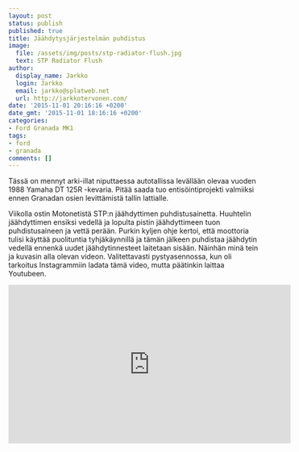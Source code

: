```yaml
---
layout: post
status: publish
published: true
title: Jäähdytysjärjestelmän puhdistus
image:
  file: /assets/img/posts/stp-radiator-flush.jpg
  text: STP Radiator Flush
author:
  display_name: Jarkko
  login: Jarkko
  email: jarkko@splatweb.net
  url: http://jarkkotervonen.com/
date: '2015-11-01 20:16:16 +0200'
date_gmt: '2015-11-01 18:16:16 +0200'
categories:
- Ford Granada MK1
tags:
- ford
- granada
comments: []
---
```


Tässä on mennyt arki-illat niputtaessa autotallissa levällään olevaa vuoden 1988 Yamaha DT 125R -kevaria. Pitää saada tuo entisöintiprojekti valmiiksi ennen Granadan osien levittämistä tallin lattialle.

Viikolla ostin Motonetistä STP:n jäähdyttimen puhdistusainetta. Huuhtelin jäähdyttimen ensiksi vedellä ja lopulta pistin jäähdyttimeen tuon puhdistusaineen ja vettä perään. Purkin kyljen ohje kertoi, että moottoria tulisi käyttää puolituntia tyhjäkäynnillä ja tämän jälkeen puhdistaa jäähdytin vedellä ennenkä uudet jäähdytinnesteet laitetaan sisään. Näinhän minä tein ja kuvasin alla olevan videon. Valitettavasti pystyasennossa, kun oli tarkoitus Instagrammiin ladata tämä video, mutta päätinkin laittaa Youtubeen.

<iframe width="560" height="315" src="https://www.youtube.com/embed/aSF9RAv3iIA?ecver=1" frameborder="0" allowfullscreen></iframe>

